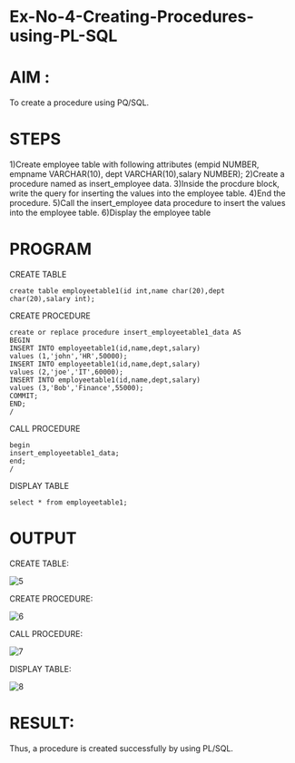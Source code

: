 # Ex-No-4-Creating-Procedures-using-PL-SQL
# AIM : 
To create a procedure using PQ/SQL.
# STEPS
1)Create employee table with following attributes (empid NUMBER, empname VARCHAR(10), dept VARCHAR(10),salary NUMBER); 
2)Create a procedure named as insert_employee data.
3)Inside the procdure block, write the query for inserting the values into the employee table. 
4)End the procedure. 
5)Call the insert_employee data procedure to insert the values into the employee table. 
6)Display the employee table
# PROGRAM
CREATE TABLE
~~~
create table employeetable1(id int,name char(20),dept char(20),salary int);
~~~
CREATE PROCEDURE
~~~
create or replace procedure insert_employeetable1_data AS
BEGIN
INSERT INTO employeetable1(id,name,dept,salary)
values (1,'john','HR',50000);
INSERT INTO employeetable1(id,name,dept,salary)
values (2,'joe','IT',60000);
INSERT INTO employeetable1(id,name,dept,salary)
values (3,'Bob','Finance',55000);
COMMIT;
END;
/
~~~
CALL PROCEDURE
~~~
begin
insert_employeetable1_data;
end;
/
~~~
DISPLAY TABLE
~~~
select * from employeetable1;
~~~
# OUTPUT
CREATE TABLE:

![5](https://github.com/21005984/Ex-No-4-Creating-Procedures-using-PL-SQL/assets/94748389/16bef0a4-b247-4e78-9eff-fd899f3f581f)

CREATE PROCEDURE:

![6](https://github.com/21005984/Ex-No-4-Creating-Procedures-using-PL-SQL/assets/94748389/ff8f048c-da44-40e9-b71e-0e799207ea05)

CALL PROCEDURE:

![7](https://github.com/21005984/Ex-No-4-Creating-Procedures-using-PL-SQL/assets/94748389/f5001a5a-7830-47b3-8a1d-abf896ac02c1)

DISPLAY TABLE:

![8](https://github.com/21005984/Ex-No-4-Creating-Procedures-using-PL-SQL/assets/94748389/ef149411-281c-4e29-abeb-6f13743c0521)

# RESULT:
Thus, a procedure is created successfully by using PL/SQL.







